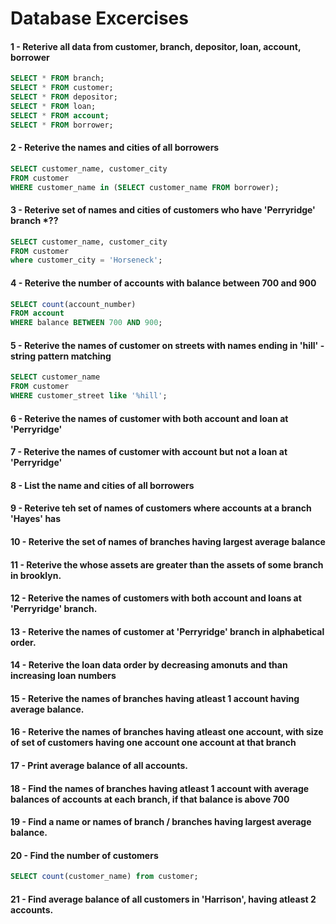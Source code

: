 # Database Excercises

#### 1 - Reterive all data from customer, branch, depositor, loan, account, borrower
```sql
SELECT * FROM branch;
SELECT * FROM customer;
SELECT * FROM depositor;
SELECT * FROM loan;
SELECT * FROM account;
SELECT * FROM borrower;
```

#### 2 - Reterive the names and cities of all borrowers
```sql
SELECT customer_name, customer_city
FROM customer
WHERE customer_name in (SELECT customer_name FROM borrower);
```


#### 3 - Reterive set of names and cities of customers who have 'Perryridge' branch *??
```sql
SELECT customer_name, customer_city
FROM customer
where customer_city = 'Horseneck';
```


#### 4 - Reterive the number of accounts with balance between 700 and 900
```sql
SELECT count(account_number)
FROM account
WHERE balance BETWEEN 700 AND 900;
```

#### 5 - Reterive the names of customer on streets with names ending in 'hill' - string pattern matching
```sql
SELECT customer_name
FROM customer
WHERE customer_street like '%hill';
```

#### 6 - Reterive the names of customer with both account and loan at 'Perryridge'  
#### 7 - Reterive the names of customer with account but not a loan at 'Perryridge'  
#### 8 - List the name and cities of all borrowers
#### 9 - Reterive teh set of names of customers where accounts at a branch 'Hayes' has
#### 10 - Reterive the set of names of branches having largest average balance
#### 11 - Reterive the whose assets are greater than the assets of some branch in brooklyn.
#### 12 - Reterive the names of customers with both account and loans at 'Perryridge' branch.
#### 13 - Reterive the names of customer at 'Perryridge' branch in alphabetical order.
#### 14 - Reterive the loan data order by decreasing amonuts and than increasing loan numbers
#### 15 - Reterive the names of branches having atleast 1 account having average balance.
#### 16 - Reterive the names of branches having atleast one account, with size of set of customers having one account one account at that branch
#### 17 - Print average balance of all accounts.
#### 18 - Find the names of branches having atleast 1 account with average balances of accounts at each branch, if that balance is above 700
#### 19 - Find a name or names of branch / branches having largest average balance.

#### 20 - Find the number of customers
```sql
SELECT count(customer_name) from customer;
```

#### 21 - Find average balance of all customers in 'Harrison', having atleast 2 accounts.
